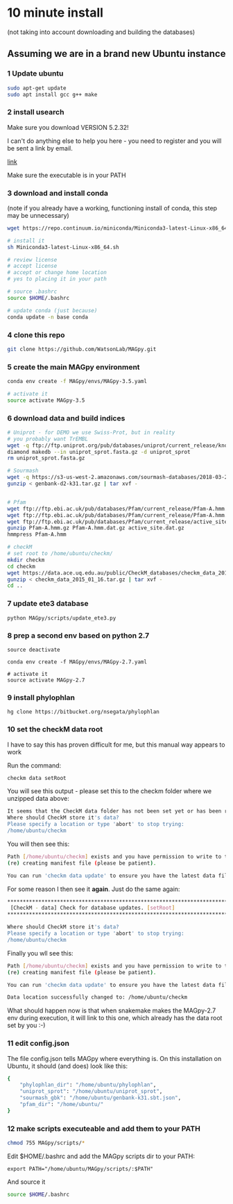 # 10 minute install

(not taking into account downloading and building the databases)

## Assuming we are in a brand new Ubuntu instance

### 1 Update ubuntu
```sh
sudo apt-get update
sudo apt install gcc g++ make
```

### 2 install usearch 

Make sure you download VERSION 5.2.32!

I can't do anything else to help you here - you need to register and you will be sent a link by email.

[link](https://www.drive5.com/usearch/download.html)

Make sure the executable is in your PATH

### 3 download and install conda

(note if you already have a working, functioning install of conda, this step may be unnecessary)

```sh
wget https://repo.continuum.io/miniconda/Miniconda3-latest-Linux-x86_64.sh

# install it
sh Miniconda3-latest-Linux-x86_64.sh

# review license
# accept license
# accept or change home location
# yes to placing it in your path

# source .bashrc
source $HOME/.bashrc

# update conda (just because)
conda update -n base conda
```

### 4 clone this repo
```sh
git clone https://github.com/WatsonLab/MAGpy.git
```

### 5 create the main MAGpy environment
```sh
conda env create -f MAGpy/envs/MAGpy-3.5.yaml

# activate it
source activate MAGpy-3.5
```

### 6 download data and build indices
```sh
# Uniprot - for DEMO we use Swiss-Prot, but in reality
# you probably want TrEMBL
wget -q ftp://ftp.uniprot.org/pub/databases/uniprot/current_release/knowledgebase/complete/uniprot_sprot.fasta.gz 
diamond makedb --in uniprot_sprot.fasta.gz -d uniprot_sprot
rm uniprot_sprot.fasta.gz

# Sourmash
wget -q https://s3-us-west-2.amazonaws.com/sourmash-databases/2018-03-29/genbank-d2-k31.tar.gz
gunzip < genbank-d2-k31.tar.gz | tar xvf -


# Pfam
wget ftp://ftp.ebi.ac.uk/pub/databases/Pfam/current_release/Pfam-A.hmm.gz
wget ftp://ftp.ebi.ac.uk/pub/databases/Pfam/current_release/Pfam-A.hmm.dat.gz
wget ftp://ftp.ebi.ac.uk/pub/databases/Pfam/current_release/active_site.dat.gz
gunzip Pfam-A.hmm.gz Pfam-A.hmm.dat.gz active_site.dat.gz
hmmpress Pfam-A.hmm

# checkM
# set root to /home/ubuntu/checkm/
mkdir checkm
cd checkm
wget https://data.ace.uq.edu.au/public/CheckM_databases/checkm_data_2015_01_16.tar.gz
gunzip < checkm_data_2015_01_16.tar.gz | tar xvf -
cd ..
```

### 7 update ete3 database
```
python MAGpy/scripts/update_ete3.py
```

### 8 prep a second env based on python 2.7
```
source deactivate

conda env create -f MAGpy/envs/MAGpy-2.7.yaml

# activate it
source activate MAGpy-2.7
```

### 9 install phylophlan
```
hg clone https://bitbucket.org/nsegata/phylophlan
```

### 10 set the checkM data root

I have to say this has proven difficult for me, but this manual way appears to work

Run the command:

```sh
checkm data setRoot
```

You will see this output - please set this to the checkm folder where we unzipped data above:
```sh
It seems that the CheckM data folder has not been set yet or has been removed. Running: 'checkm data setRoot'.
Where should CheckM store it's data?
Please specify a location or type 'abort' to stop trying:
/home/ubuntu/checkm
```

You will then see this:

```sh
Path [/home/ubuntu/checkm] exists and you have permission to write to this folder.
(re) creating manifest file (please be patient).

You can run 'checkm data update' to ensure you have the latest data files.

```

For some reason I then see it **again**.  Just do the same again:

```sh
*******************************************************************************
 [CheckM - data] Check for database updates. [setRoot]
*******************************************************************************

Where should CheckM store it's data?
Please specify a location or type 'abort' to stop trying:
/home/ubuntu/checkm
```

Finally you wll see this:

```sh
Path [/home/ubuntu/checkm] exists and you have permission to write to this folder.
(re) creating manifest file (please be patient).

You can run 'checkm data update' to ensure you have the latest data files.

Data location successfully changed to: /home/ubuntu/checkm

```

What should happen now is that when snakemake makes the MAGpy-2.7 env during execution, it will link to this one, which already has the data root set by you :-)

### 11 edit config.json

The file config.json tells MAGpy where everything is.  On this installation on Ubuntu, it should (and does) look like this:

```sh
{
    "phylophlan_dir": "/home/ubuntu/phylophlan",
    "uniprot_sprot": "/home/ubuntu/uniprot_sprot",
    "sourmash_gbk": "/home/ubuntu/genbank-k31.sbt.json",
    "pfam_dir": "/home/ubuntu/"
}
```

### 12 make scripts executeable and add them to your PATH

```sh
chmod 755 MAGpy/scripts/*
```

Edit $HOME/.bashrc and add the MAGpy scripts dir to your PATH:

```
export PATH="/home/ubuntu/MAGpy/scripts/:$PATH"
```

And source it

```sh
source $HOME/.bashrc
```





